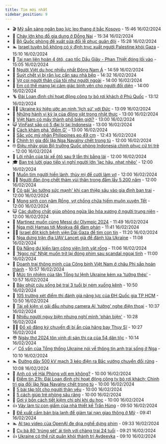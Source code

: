 ```yaml
---
title: Tim mới nhất
sidebar_position: 9
---
```


<!-- vnexpress-tin-moi-nhat:START -->
- 🎬 [Mỹ sẵn sàng ngăn bạo lực leo thang ở bắc Kosovo](https://vnexpress.net/my-san-sang-ngan-bao-luc-leo-thang-o-bac-kosovo-4712235.html) - 15:46 16/02/2024
- 🐎 [Cháy lớn kho đồ gia dụng ở Đồng Nai](https://vnexpress.net/chay-lon-kho-do-gia-dung-o-dong-nai-4712245.html) - 15:34 16/02/2024
- 🦍 [Bộ Quốc phòng đề xuất sửa đổi lễ phục quân đội](https://vnexpress.net/bo-quoc-phong-de-xuat-sua-doi-le-phuc-quan-doi-4712236.html) - 15:28 16/02/2024
- 🏊 [Israel tuyên bố không có ý định trục xuất người Palestine khỏi Gaza](https://vnexpress.net/israel-tuyen-bo-khong-co-y-dinh-truc-xuat-nguoi-palestine-khoi-gaza-4712242.html) - 15:10 16/02/2024
- 🎊 [Tai nạn liên hoàn 4 ôtô, cao tốc Dầu Giây - Phan Thiết đóng lối vào](https://vnexpress.net/tai-nan-lien-hoan-4-oto-cao-toc-dau-giay-phan-thiet-dong-loi-vao-4712240.html) - 15:05 16/02/2024
- 🎃 [Người Việt du học nhiều nhất Đông Nam Á](https://vnexpress.net/nguoi-viet-du-hoc-nhieu-nhat-dong-nam-a-4712239.html) - 14:59 16/02/2024
- 🧰 [Suýt chết vì bị rắn lục cắn sau nhà bếp](https://vnexpress.net/suyt-chet-vi-bi-ran-luc-can-sau-nha-bep-4712237.html) - 14:32 16/02/2024
- 🔭 [Vợ coi người thân của tôi như người ngoài](https://vnexpress.net/vo-coi-nguoi-than-cua-toi-nhu-nguoi-ngoai-4712143.html) - 14:00 16/02/2024
- 🫶 [Em có thể mang lại cảm giác bình yên cho người đối diện](https://vnexpress.net/em-co-the-mang-lai-cam-giac-binh-yen-cho-nguoi-doi-dien-4711935.html) - 14:00 16/02/2024
- 🪜 [Đài Loan đình chỉ hoạt động công ty bỏ rơi khách ở Phú Quốc](https://vnexpress.net/dai-loan-dinh-chi-hoat-dong-cong-ty-bo-roi-khach-o-phu-quoc-4712221.html) - 13:12 16/02/2024
- 👨‍🏫 [Ukraine ký hiệp ước an ninh &#39;lịch sử&#39; với Đức](https://vnexpress.net/ukraine-ky-hiep-uoc-an-ninh-lich-su-voi-duc-4712220.html) - 13:09 16/02/2024
- 🎊 [Những hành vi kỳ lạ của động vật trong nhật thực](https://vnexpress.net/nhung-hanh-vi-ky-la-cua-dong-vat-trong-nhat-thuc-4712212.html) - 13:00 16/02/2024
- 🎊 [Việt Nam có mấy thành phố biên giới?](https://vnexpress.net/viet-nam-co-may-thanh-pho-bien-gioi-4712168.html) - 13:00 16/02/2024
- 😺 [VinFast sắp có 5 đại lý tại Indonesia](https://vnexpress.net/vinfast-sap-co-5-dai-ly-tai-indonesia-4712231.html) - 13:00 16/02/2024
- 🐘 [Cách khám phá &#39;điểm G&#39;](https://vnexpress.net/cach-kham-pha-diem-g-4711871.html) - 13:00 16/02/2024
- 🌁 [Sắc vóc mỹ nhân Philippines eo 49 cm](https://vnexpress.net/sac-voc-my-nhan-philippines-eo-49-cm-4712195.html) - 12:43 16/02/2024
- 🐲 [Chính trị gia đối lập Nga Navalny chết trong tù](https://vnexpress.net/chinh-tri-gia-doi-lap-nga-navalny-chet-trong-tu-4712226.html) - 12:00 16/02/2024
- 🤓 [Điệu nhảy giúp Bộ trưởng Quốc phòng Indonesia chinh phục cử tri trẻ](https://vnexpress.net/dieu-nhay-giup-bo-truong-quoc-phong-indonesia-chinh-phuc-cu-tri-tre-4712175.html) - 12:00 16/02/2024
- 💪 [Lời nhắn của tài xế ôtô sau 9 lần thi bằng lái](https://vnexpress.net/loi-nhan-cua-tai-xe-oto-sau-9-lan-thi-bang-lai-4712163.html) - 12:00 16/02/2024
- 🎓 [Bạn trẻ lười giao tiếp vì nghĩ người lớn &#39;lạc hậu, nhạt nhẽo&#39;](https://vnexpress.net/ban-tre-luoi-giao-tiep-vi-nghi-nguoi-lon-lac-hau-nhat-nheo-4712051.html) - 12:00 16/02/2024
- 🫣 [Muốn tìm người hiền lành, thùy mị để cưới làm vợ](https://vnexpress.net/muon-tim-nguoi-hien-lanh-thuy-mi-de-cuoi-lam-vo-4711936.html) - 12:00 16/02/2024
- 🧑‍💻 [Người đàn ông chết thảm vùi thân trong đầm lầy 5.200 năm](https://vnexpress.net/nguoi-dan-ong-chet-tham-vui-than-trong-dam-lay-5-200-nam-4711913.html) - 12:00 16/02/2024
- 🐲 [Cô gái &#39;ảo tưởng sức mạnh&#39; khi can thiệp sâu vào gia đình bạn trai](https://vnexpress.net/co-gai-ao-tuong-suc-manh-khi-can-thiep-sau-vao-gia-dinh-ban-trai-4710720.html) - 12:00 16/02/2024
- 🌝 [Mong sinh con năm Rồng, vợ chồng chữa hiếm muộn xuyên Tết](https://vnexpress.net/mong-sinh-con-nam-rong-vo-chong-chua-hiem-muon-xuyen-tet-4712214.html) - 12:00 16/02/2024
- 😺 [Các dưỡng chất giúp phòng ngừa lão hóa xương ở người trung niên](https://vnexpress.net/cac-duong-chat-giup-phong-ngua-lao-hoa-xuong-o-nguoi-trung-nien-4699220.html) - 12:00 16/02/2024
- 🐎 [Martinez muốn cùng Messi dự Olympic 2024](https://vnexpress.net/martinez-muon-cung-messi-du-olympic-2024-4712224.html) - 11:49 16/02/2024
- 🎡 [Nga mời Hamas tới Moskva để đàm phán](https://vnexpress.net/nga-moi-hamas-toi-moskva-de-dam-phan-4712223.html) - 11:41 16/02/2024
- 👨‍🏫 [Israel đột kích bệnh viện Dải Gaza để tìm con tin](https://vnexpress.net/israel-dot-kich-benh-vien-dai-gaza-de-tim-con-tin-4712210.html) - 11:20 16/02/2024
- 🦆 [Nga dựng trận địa UAV Lancet giả để đánh lừa Ukraine](https://vnexpress.net/nga-dung-tran-dia-uav-lancet-gia-de-danh-lua-ukraine-4712192.html) - 11:08 16/02/2024
- 🚦 [Đà Nẵng dự kiến làm công viên linh vật rồng](https://vnexpress.net/da-nang-du-kien-lam-cong-vien-linh-vat-rong-4712211.html) - 11:06 16/02/2024
- 💫 [&#39;Ngọc nữ&#39; Nhật muốn trở lại đóng phim sau scandal ngoại tình](https://vnexpress.net/ngoc-nu-nhat-muon-tro-lai-dong-phim-sau-scandal-ngoai-tinh-4712189.html) - 11:00 16/02/2024
- 🎉 [Doanh trại thông minh của Công binh Việt Nam ở châu Phi sắp hoàn thành](https://vnexpress.net/doanh-trai-thong-minh-cua-cong-binh-viet-nam-o-chau-phi-sap-hoan-thanh-4712190.html) - 10:57 16/02/2024
- 🌋 [Mức tín nhiệm của tân Tổng tư lệnh Ukraine kém xa &#39;tướng thép&#39;](https://vnexpress.net/muc-tin-nhiem-cua-tan-tong-tu-lenh-ukraine-kem-xa-tuong-thep-4712183.html) - 10:57 16/02/2024
- 🤖 [Bảy phút cứu sống bé trai 3 tuổi bị ném xuống kênh](https://vnexpress.net/bay-phut-cuu-song-be-trai-3-tuoi-bi-nem-xuong-kenh-4712096.html) - 10:50 16/02/2024
- 🦏 [105 trường xét điểm thi đánh giá năng lực của ĐH Quốc gia TP HCM](https://vnexpress.net/105-truong-xet-diem-thi-danh-gia-nang-luc-cua-dh-quoc-gia-tp-hcm-4712156.html) - 10:50 16/02/2024
- 🦩 [Tài xế kiện vì gãi đầu nhưng camera AI &#39;tưởng&#39; nghe điện thoại](https://vnexpress.net/tai-xe-kien-vi-gai-dau-nhung-camera-ai-tuong-nghe-dien-thoai-4712147.html) - 10:37 16/02/2024
- 👺 [Nhiều người ngụy biện nhưng nghĩ mình &#39;phản biện&#39;](https://vnexpress.net/nhieu-nguoi-nguy-bien-nhung-nghi-minh-phan-bien-4711924.html) - 10:28 16/02/2024
- 🧑‍🏫 [Đổ xô đăng ký chuyến đi bí ẩn của hãng bay Thụy Sĩ](https://vnexpress.net/do-xo-dang-ky-chuyen-di-bi-an-cua-hang-bay-thuy-si-4711999.html) - 10:27 16/02/2024
- 😎 [Ngày thơ 2024 tôn vinh di sản thi ca của 54 dân tộc](https://vnexpress.net/ngay-tho-2024-ton-vinh-di-san-thi-ca-cua-54-dan-toc-4712153.html) - 10:14 16/02/2024
- 🪄 [Cố vấn của Tổng thống Ukraine nói về thông tin anh trai sống ở Nga](https://vnexpress.net/co-van-cua-tong-thong-ukraine-noi-ve-thong-tin-anh-trai-song-o-nga-4712126.html) - 10:10 16/02/2024
- 🏊 [Đường dây 500 kV mạch 3 kéo điện ra Bắc vướng chuyển đổi rừng](https://vnexpress.net/duong-day-500-kv-mach-3-keo-dien-ra-bac-vuong-chuyen-doi-rung-4712194.html) - 10:08 16/02/2024
- 💃 [Anh có về Hải Phòng với em không?](https://vnexpress.net/anh-co-ve-hai-phong-voi-em-khong-4711938.html) - 10:00 16/02/2024
- 🦆 [Điểm tin 21h: Đài Loan đình chỉ hoạt động công ty bỏ rơi khách; Chính trị gia đối lập Nga Navalny chết trong tù](https://vnexpress.net/diem-tin-21h-dai-loan-dinh-chi-hoat-dong-cong-ty-bo-roi-khach-chinh-tri-gia-doi-lap-nga-navalny-chet-trong-tu-4712206.html) - 10:00 16/02/2024
- 🎊 [5 bài tập tốt cho người thận yếu](https://vnexpress.net/5-bai-tap-tot-cho-nguoi-than-yeu-4712129.html) - 10:00 16/02/2024
- 👺 [5 cách giúp trẻ phòng sâu răng](https://vnexpress.net/5-cach-giup-tre-phong-sau-rang-4712095.html) - 10:00 16/02/2024
- 🎡 [Gợi ý bốn cách tiết kiệm chi phí khi du học](https://vnexpress.net/goi-y-bon-cach-tiet-kiem-chi-phi-khi-du-hoc-4709066.html) - 10:00 16/02/2024
- 👍 [Váy làm từ con giấm của nhà thiết kế Trần Hùng](https://vnexpress.net/vay-lam-tu-con-giam-cua-nha-thiet-ke-tran-hung-4712139.html) - 09:50 16/02/2024
- 🐎 [Đề xuất cấm bán bia lạnh để giảm tai nạn giao thông ở Mỹ](https://vnexpress.net/de-xuat-cam-ban-bia-lanh-de-giam-tai-nan-giao-thong-o-my-4712104.html) - 09:41 16/02/2024
- 🏊 [AI tạo video của OpenAI đe dọa nghề dựng phim](https://vnexpress.net/ai-tao-video-cua-openai-de-doa-nghe-dung-phim-4712077.html) - 09:33 16/02/2024
- 🦩 [Cụ bà 80 &#39;trúng sét&#39; ái tình với chàng trai 24 tuổi](https://vnexpress.net/cu-ba-80-trung-set-ai-tinh-voi-chang-trai-24-tuoi-4712081.html) - 09:21 16/02/2024
- 👍 [Ukraine có thể rút quân khỏi thành trì Avdeevka](https://vnexpress.net/ukraine-co-the-rut-quan-khoi-thanh-tri-avdeevka-4712110.html) - 09:10 16/02/2024<!-- vnexpress-tin-moi-nhat:END -->
